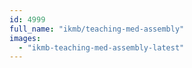 ```yaml
---
id: 4999
full_name: "ikmb/teaching-med-assembly"
images: 
  - "ikmb-teaching-med-assembly-latest"
---
```

